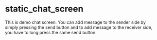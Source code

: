 # static_chat_screen

This is demo chat screen. You can add message to the sender side by simply pressing the send button and to add message to the receiver side, you have to long press the same send button.
